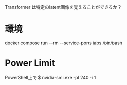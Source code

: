 Transformer は特定のlatent画像を覚えることができるか？

# 環境
docker compose run --rm --service-ports labs /bin/bash

# Power Limit
PowerShell上で
$ nvidia-smi.exe -pl 240 -i 1